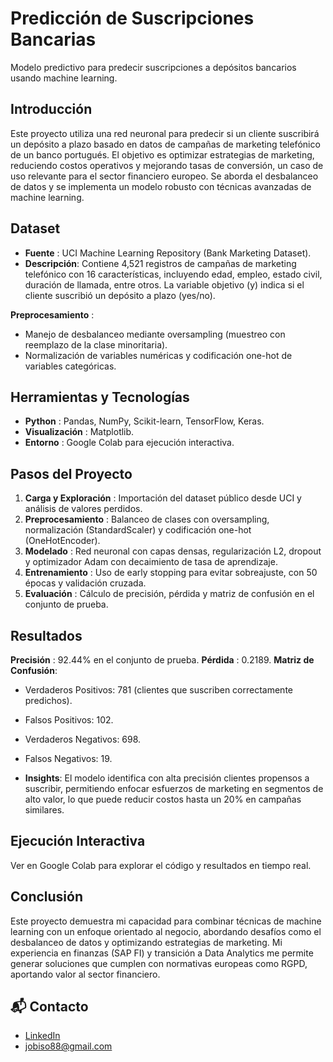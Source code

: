 # Predicción de Suscripciones Bancarias
Modelo predictivo para predecir suscripciones a depósitos bancarios usando machine learning.

## Introducción
Este proyecto utiliza una red neuronal para predecir si un cliente suscribirá un depósito a plazo basado en datos de campañas de marketing telefónico de un banco portugués. El objetivo es optimizar estrategias de marketing, reduciendo costos operativos y mejorando tasas de conversión, un caso de uso relevante para el sector financiero europeo. Se aborda el desbalanceo de datos y se implementa un modelo robusto con técnicas avanzadas de machine learning.

## Dataset

* **Fuente** : UCI Machine Learning Repository (Bank Marketing Dataset).
* **Descripción**: Contiene 4,521 registros de campañas de marketing telefónico con 16 características, incluyendo edad, empleo, estado civil, duración de llamada, entre otros. La variable objetivo (y) indica si el cliente suscribió un depósito a plazo (yes/no).

**Preprocesamiento** :
* Manejo de desbalanceo mediante oversampling (muestreo con reemplazo de la clase minoritaria).
* Normalización de variables numéricas y codificación one-hot de variables categóricas.



## Herramientas y Tecnologías

* **Python** : Pandas, NumPy, Scikit-learn, TensorFlow, Keras.
* **Visualización** : Matplotlib.
* **Entorno** : Google Colab para ejecución interactiva.

## Pasos del Proyecto

1. **Carga y Exploración** : Importación del dataset público desde UCI y análisis de valores perdidos.
2. **Preprocesamiento** : Balanceo de clases con oversampling, normalización (StandardScaler) y codificación one-hot (OneHotEncoder).
3. **Modelado** : Red neuronal con capas densas, regularización L2, dropout y optimizador Adam con decaimiento de tasa de aprendizaje.
4. **Entrenamiento** : Uso de early stopping para evitar sobreajuste, con 50 épocas y validación cruzada.
5. **Evaluación** : Cálculo de precisión, pérdida y matriz de confusión en el conjunto de prueba.

## Resultados

**Precisión** : 92.44% en el conjunto de prueba.
**Pérdida** : 0.2189.
**Matriz de Confusión**:

* Verdaderos Positivos: 781 (clientes que suscriben correctamente predichos).
* Falsos Positivos: 102.
* Verdaderos Negativos: 698.
* Falsos Negativos: 19.


* **Insights**: El modelo identifica con alta precisión clientes propensos a suscribir, permitiendo enfocar esfuerzos de marketing en segmentos de alto valor, lo que puede reducir costos hasta un 20% en campañas similares.


## Ejecución Interactiva
Ver en Google Colab para explorar el código y resultados en tiempo real.

## Conclusión
Este proyecto demuestra mi capacidad para combinar técnicas de machine learning con un enfoque orientado al negocio, abordando desafíos como el desbalanceo de datos y optimizando estrategias de marketing. Mi experiencia en finanzas (SAP FI) y transición a Data Analytics me permite generar soluciones que cumplen con normativas europeas como RGPD, aportando valor al sector financiero.

## 📬 Contacto
- [LinkedIn](https://www.linkedin.com/in/ingridortizmoreno/)  
- jobiso88@gmail.com  
